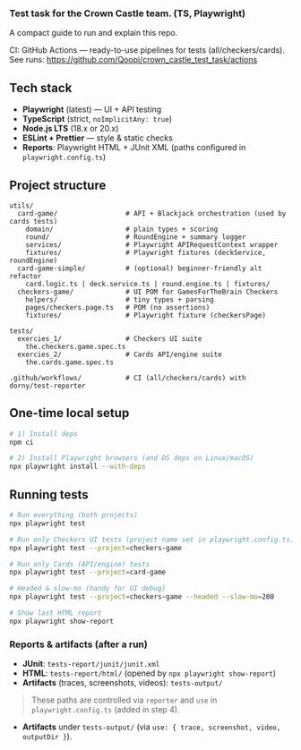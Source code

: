 ### Test task for the Crown Castle team. (TS, Playwright)

A compact guide to run and explain this repo.

CI: GitHub Actions — ready-to-use pipelines for tests (all/checkers/cards). See runs: https://github.com/Qoopi/crown_castle_test_task/actions

## Tech stack

* **Playwright** (latest) — UI + API testing
* **TypeScript** (strict, `noImplicitAny: true`)
* **Node.js LTS** (18.x or 20.x)
* **ESLint + Prettier** — style & static checks
* **Reports**: Playwright HTML + JUnit XML (paths configured in `playwright.config.ts`)

## Project structure

```
utils/
  card-game/                 # API + Blackjack orchestration (used by cards tests)
    domain/                  # plain types + scoring
    round/                   # RoundEngine + summary logger
    services/                # Playwright APIRequestContext wrapper
    fixtures/                # Playwright fixtures (deckService, roundEngine)
  card-game-simple/          # (optional) beginner-friendly alt refactor
    card.logic.ts | deck.service.ts | round.engine.ts | fixtures/
  checkers-game/             # UI POM for GamesForTheBrain Checkers
    helpers/                 # tiny types + parsing
    pages/checkers.page.ts   # POM (no assertions)
    fixtures/                # Playwright fixture (checkersPage)

tests/
  exercies_1/                # Checkers UI suite
    the.checkers.game.spec.ts
  exercies_2/                # Cards API/engine suite
    the.cards.game.spec.ts

.github/workflows/           # CI (all/checkers/cards) with dorny/test-reporter
```

## One-time local setup

```bash
# 1) Install deps
npm ci
```

```bash
# 2) Install Playwright browsers (and OS deps on Linux/macOS)
npx playwright install --with-deps
```

## Running tests

```bash
# Run everything (both projects)
npx playwright test
```

```bash
# Run only Checkers UI tests (project name set in playwright.config.ts)
npx playwright test --project=checkers-game
```

```bash
# Run only Cards (API/engine) tests
npx playwright test --project=card-game
```

```bash
# Headed & slow-mo (handy for UI debug)
npx playwright test --project=checkers-game --headed --slow-mo=200
```

```bash
# Show last HTML report
npx playwright show-report
```

### Reports & artifacts (after a run)

* **JUnit**: `tests-report/junit/junit.xml`
* **HTML**: `tests-report/html/` (opened by `npx playwright show-report`)
* **Artifacts** (traces, screenshots, videos): `tests-output/`

> These paths are controlled via `reporter` and `use` in `playwright.config.ts` (added in step 4).

* **Artifacts** under `tests-output/` (via `use: { trace, screenshot, video, outputDir }`).
